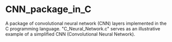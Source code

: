 # CNN_package_in_C
 A package of convolutional neural network (CNN) layers implemented in the C programming language.
 "C_Neural_Network.c" serves as an illustrative example of a simplified CNN (Convolutional Neural Network).
